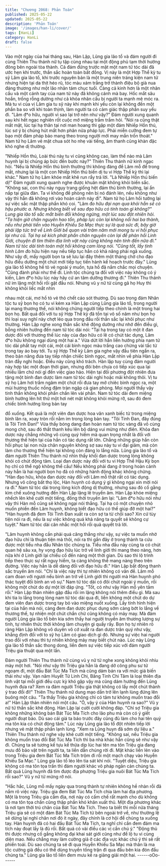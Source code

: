 ```yaml
---
title: "Chương 2068: Phản Toán"
published: 2025-05-22
updated: 2025-05-22
description: 'Phản Toán'
image: '/images/han-li/cover/'
tags: [HanLi]
category: HanLi
draft: false
---
```


Vào một ngày của hai tháng sau, Hàn Lập, Lũng gia lão tổ và đám
người đi cùng Thiên Thu thánh nữ tụ tập cùng nhau tại một động
phủ tạm thời hướng đông bên ngoài tòa thành.
Cả đám đứng trước mặt một nam tử tóc dài đã ước hẹn khi trước,
thần sắc hoàn toàn bất đồng.
Vị này là một Hợp Thể kỳ tu sỹ Lâm gia lão tổ, khi trước nguyên
bản là một trung niên tráng kiện nam tử nhưng hiện tại da thịt héo
rũ, tóc màu xám trắng trở thành điệu bộ già nua đáng thương như
một lão nhân tám chục tuổi.
Càng cả kinh hơn là một nhãn cầu và một cánh tay của nam tử
này đã không cánh mà bay.
Hốc mắt sâu hoắn, trống rỗng dường như cả khỏa nhãn cầu bị
người ta mạnh mẽ móc ra.
Mà tu vi của vị Lâm gia tu sỹ này khi mạnh khi yếu còn lại không
đến một phần ba so với khi toàn thịnh, làm người ta có cảm giác
thập phần suy yếu đi.
"Lâm đ*o hữu, người vì sao lại trở nên như vậy?" Đám người
xung quanh sau khi hết ngạc nghiên rốt cuộc mở miệng trầm trầm
hỏi.
"Nói ra cũng thật mất mặt, lúc tại hạ thân tại nơi man hoang thì
gặp một đám Nhiếp Hồn thú, lúc sơ ý bị chúng hút mất hơn phân
nửa pháp lực. Phải miễn cưỡng đem tự bạo một đám pháp bảo
mang theo trong người mới may mắn trốn thoát." Nam tử họ Lâm
vẻ mặt chua sót ho nhẹ vài tiếng, âm thanh cũng khàn đặc khó
nghe dị thường.

"Nhiếp Hồn thú, Loài thú này tu vi cũng không cao, làm thế nào
mà Lâm huynh lại bị chúng áp bức đến bước này?" Thiên Thu
thánh nữ kinh ngạc hỏi.
"Nếu là Nhiếp Hồn thú bình thường thì không đáng để Lâm mỗ để
trong mắt, nhưng lại là một con Nhiếp Hồn thú biến dị tu vi Hợp
Thể kỳ thì lại khác." Nam tử họ Lâm khóe mắt khẽ run rẩy trả lời.
"Là Nhiếp Hồn thú biến dị!" Đám người xung quanh nghe được
khuân mặt không khỏi biến sắc.
"Không sai, con thú này ngụy trang giống hệt đám thú bình
thường, lại ẩn nấp tại giữa đàn. Ta vì không đề phòng nên bị nó
đánh lén, nếu không như vậy thì hẳn đã không rơi vào hoàn cảnh
này đi". Nam tử họ Lâm hồi tưởng lại sự việc sắc mặt thập phần
khó coi.
"Lâm đ*o hữu đại nạn qua khỏi hẳn sẽ có hậu phước a. Nhưng
không biết về sau đạo hữu có tính toán gì không?" Lung gia lão tổ
sắc mắt biến đổi không ngừng, một lúc sau đột nhiên hỏi.
"Ta hiện giờ chân nguyên hao tổn, pháp lực còn lại không nổi hai
ba thành, nếu như phải tiến vào Huyễn Khiếu Sa Mạc thực sự là
quá sức đi, bây giờ phải lập tức trở về Linh Giới bế quan vài trăm
năm mới mong tu vi hồi phục lại như cũ. Tại hạ sẽ kích phát phần
chân nguyên còn lại để phản hồi Linh Giới, chuyện đi tìm thiên địa
linh vật này cũng không nên tính đến nữa đi." Nam tử tóc dài tính
toán một hồi không cam lòng nói.
"Cũng tốt, lấy tình hình Lâm đ*o hữu hiện nay nếu tiếp tục hẳn có
khả năng phải ngã xuống. Như vậy đi, mấy người bọn ta sẽ lưu lại
đây thêm một tháng chờ cho đạo hữu điều dưỡng một chút mới
tiếp tục tiến hành kế hoạch trước đây." Lũng gia lão tổ không hề tỏ
vẻ ngoài ý muốn, tựa hồ đã nắm chắc mọi chuyện.
"Cũng đành phải như thế đi. Linh tộc chúng ta đối với việc này
không có ý kiến, Lâm đ*o hữu lúc này hãy cứ an tâm dưỡng
thương đi." Thiên Thu thánh nữ im lặng một hồi rồi gật đầu nói.
Nhưng vũ y nữ tử cùng gã họ Huy thì không khỏi liếc mắt nhìn

nhau một cái, mơ hồ tỏ vẻ thỏ chết cáo sót thương.
Dù sao trong đám Nhân tộc tu sỹ bọn họ có tu vi kém xa Hàn Lập
cùng Lũng gia lão tổ, trong người lại mang thương thế, nói không
chừng người tiếp theo chính là một trong hai bọn họ.
Bất quá đối với tu sỹ Hợp Thể kỳ đã tồn tại vô số năm như bọn họ
thì loại suy nghĩ này chợt léo qua trong đầu rồi thần sắc lại khôi
phục như thường.
Hàn Lập nghe xong thần sắc khẽ động dường như nhớ đến điều
gì, bỗng nhiên hướng đến nam tử tóc dài nói:
"Tại hạ trong tay có một ít đan dược đôi với thương thế lúc này
của đạo hữu có lẽ có chút tác dụng, Lâm đ*o hữu không ngại
dùng một hai a."
Vừa dứt lời hắn liền hướng phía nam tử tóc dài phất tay một cái,
một cái bình ngọc màu trắng cao chừng vài tấc từ trong tay áo
bay tới.
Tu sỹ Hợp Thể kỳ Lâm gia nghe vậy đầu tiên ngẩn ra, theo bản
năng đưa tay tiếp nhận chiếc bình ngọc, mắt nhìn về phía Hàn
Lập tràn đầy nghi hoặc.
Điều này cũng khó trách.
Hàn lập tuy cùng đám người này hợp tác một đoạn thời gian,
nhưng đôi bên chưa có tiếp xúc qua lại nhiều lắm chứ nói gì đến
việc giao hảo. Hiện tại đối phương đột nhiên đưa tặng một bình
đan dược làm nam tử tóc dài nghi hoặc mãi không thôi.
Vị tu sỹ họ Lâm hơi trầm ngâm một chút rồi đưa tay mở chiêc
bình ngọc ra, một mùi hương thuốc nồng đậm tràn ngập cả gian
phòng.
Mọi người thấy vậy tinh thần không khỏi phấn chấn lên vài phần.
Nam tử tóc dài đem miệng bình hướng lên hít thử một hơi nét mặt
không khỏi mừng rỡ, sau đó đem chiếc bình hướng lòng bàn tay

đổ xuống.
Kết quả là một viên đan dược hoa văn xanh biếc từ trong miệng
bình lăn ra, xoay tròn rồi nằm im trong lòng bàn tay.
"Tôi Tinh Đan, đây đúng là Tôi Tinh Đan!" Vừa thấy bóng dang
đan hoàn nam tử tóc vàng đã vô cùng mong chờ, sau đó thất
thanh kêu lên bộ dáng vui mừng như điên.
Khỏa đan dược này chẳng những vô cùng quý hiếm mà quan
trọng nhất là đối với thương thế hiện tại của hắn có tác dụng rất
lớn. Chẳng những giúp hắn còn hồi phục lại non nửa chân
nguyên không sợ sau này tu vi đại giảm, mà còn làm cho thương
thế hiện tại không còn đáng lo lắng nữa.
Lũng gia lão tổ và đám người Thiên Thu thánh nữ nhìn thấy khối
đan dược trong lòng không khỏi có chút động tâm.
Loại đan dược này đối với tu vi Hợp Thể Hậu Kỳ bọn họ chỉ có
thể ngộ không thể cầu! Nếu không phải đang ở trong hoàn cảnh
này hẳn là hai người bọn họ đã có những hành động khác không
chừng.
"Hàn đạo hữu, khỏa đan dược này đối với Lâm mỗ thật rất có tác
dụng. Nhưng vô công bất thọ lộc, Hàn huynh có dụng ý gì không
ngại xin mời nói ra đi." Nam tử tóc dài trong lòng kích động dị
thường, nhưng sau đó cố gằng kìm chế xuông hướng đến Hàn
Lập lặng lẽ truyền âm.
Hàn Lập khóe miệng nhếch lên khẽ cười một tiếng, đồng thời
truyền âm lại:
"Lâm đ*o hữu nói như vậy thì Hàn mỗ cũng sẽ không ngại nói
thẳng. Tại hạ có một chuyện nhỏ muốn phiền đến Lâm huynh,
không biết đạo hữu có thể giúp đỡ một hai?"
"Hàn huynh đã đem Tôi Tinh Đan xuất ra còn sợ ta từ chối sao?
Xin cứ tùy tiện nói ra đi, nếu là sự việc không quá khả năng ta
quyết sẽ không cự tuyệt." Nam tử tóc dài cân nhắc một hồi rồi quả
quyết trả lời.

"Lâm huynh không cần phải quá căng thẳng như vậy, sự việc ta
muốn nhờ đạo hữu chỉ là thuận tiện mà thôi, nói ra thì gần đây ở
trong thành ta cứu được một tiểu nha đầu Nhân tộc chúng ta. Tiểu
nha đầu này cùng ta có chút quan hệ sâu xa, hy vọng đạo hữu lúc
trở về linh giới thì mang theo nàng, hơn nữa khi ở Linh giới lại
chiếu cố đến nàng một thời gian. Dù sao thì lộ trình tiếp theo thực
sự rất nguy hiểm, ta càng không thể mang nàng theo trên đường.
Việc này hẳn là dễ dàng đối với đạo hữu đi." Hàn Lập bất động
thanh sắc truyền âm nói.
"Chỉ là việc này thì tự nhiên không có vân đề. Lâm mỗ cam đoan
với ngươi nếu bình an trở về Linh giới thì người mà Hàn huynh
phó thác tuyệt đối bình an vô sự." Nam tử tóc dài có đôi chút
ngoài ý muốn, rồi không một chút do dự một lời đáp ứng.
"Tốt, có như vậy Hàn mỗ yên tâm rồi." Hàn Lập thản nhiên gập
đầu rồi im lặng không nói thêm điều gì.
Mà sau khi tia lo lắng trong lòng nam tử tóc dài qua đi, liền không
một chút do dự đem viên đan dược trong tay bỏ vào miệng nuốt
xuống.
Lấy tính hình hiện tại của hắn mà nói, càng đem đan dược phục
dụng sớm càng bớt lo lắng về thương thế, tự nhiện một chút chần
chừ cũng không có mảy may.
Mà đám người Lũng gia lão tổ bên kia sớm thấy hai người truyền
âm thương lượng sự tình, tự nhiên thức thời không làm chuyện gì
quấy rầy.
Bọn họ tự nhiên rõ ràng Hàn Lập không vô duyên vô cớ xuất ra
đan dược trân quý như vậy, khẳng định đối với to sỹ họ Lâm có
giao dịch gì đó.
Nhưng sự việc hai người trao đổi với nhau thì tự nhiên không
mảy may biết chút nào.
Lúc này Lũng gia lão tổ thần sắc thong dong, liền đem sự việc
tiếp xúc với đám người Triệu gia thuật qua một lần.

Đám người Thiên Thu thánh nữ cùng vũ y nữ tử nghe xong không
khỏi nhíu mày một hơi.
"Nói như vậy thì Triệu gia hẳn là đang dở công phu sư tử ngoạm
đi, một đầu Bát Túc Ma Tích mà cũng dám bán ra với mức giá
biến thái như vậy. Vạn năm Huyết Tử Linh Chi, Băng Tinh Chi
Tâm là loại thiên địa linh vật tại mỗi giới đều cực kỳ khó gặp vậy
mà cũng dám hướng đến Lũng huynh đưa ra? Xem ra đám người
Triệu gia thật không có lấy một chút thành ý trao đổi đi!" Thiên
Thu thánh nữ dung mạo dần trở lên lạnh lùng đứng lên buông
một câu.
"Ta thấy Triệu gia không chỉ có tâm tư không muốn trao đổi a!"
Hàn Lập thản nhiên nói một câu.
"Ô, vậy ý của Hàn huynh ra sao?" Vũ y nữ tử thần sắc khẽ động.
Hàn Lập lại cười cười không đáp.
"Chỉ sợ Triệu gia không những không bán Bát Túc Ma Tích cho
lão phu mà còn có ý giết người đoạt bảo. Dù sao cái giá ta báo
trước đây cũng đủ làm cho hai tên quỷ ma tôn kia có chút động
tâm." Lúc này Lũng gia lão tổ đột nhiên tiếp lời nhưng vẻ mặt thập
phần lạnh lùng.
"Xem ra Lũng huyn đã sớm dự liệu a." Thiên Thu thánh nữ nghe
vậy khẽ cười một tiếng.
"Không sai, nếu Triệu gia không muốn trao đổi Bát Túc Ma Tích
thì ba nhà khác hẳn cũng sẽ như vậy đi. Chúng ta sẽ tương kế
tựu kế thừa dịp lúc hai tên ma tôn Triệu gia đang mưu đồ bảo vật
trên người ta, ta liền dẫn chúng rời đi. Mặt khác liền lẻn vào trong
Triệu gia đem Bát Túc Ma Tích trộm đi rồi một mạch chạy vào
Huyễn Khiếu Sa Mạc." Lũng gia lão tổ léo lên tia sát khí nói.
"Tuyệt diệu, Triệu gia không có ma tôn tọa trấn thì đám người
khác vô pháp ngăn cản chúng ta. Bất quá Lũng huynh đã tìm
được địa phượng Triệu gia nuôi Bát Túc Ma Tích rồi sao?" Vũ y
nữ tử mừng rỡ nói.

"Hắc hắc, Lũng mỗ mấy ngày qua trong thành tự nhiên không hề
nhàn rỗi đã nắm rõ việc này. Triệu gia đem Bát Túc Ma Tích chia
làm hai địa phương. Một là trong Triêu gia cấm địa, nơi này có
cấm chế rất mạnh cho dù không có ma tôn tọa chấn cũng thập
phần khó khăn xuất thủ. Một địa phương khác là nơi tạm thời trú
chân của Bát Túc Ma Tích. Theo ta biết thì mỗi nửa tháng Triệu
gia sẽ có một đám Bát Túc Ma Tích từ bên ngoài trở về, như
thường lệ sẽ dừng lại nghỉ chân nơi đó ít ngày, đây chính là cơ hội
để chúng ta xuống tay. Hàn huynh đã có hai đầu Bát Túc Ma Tích,
ta nghĩ chỉ cần đem đám ma tích này đoạt lấy là đủ rồi. Bất quá có
vài điều các vị cần chú ý."
"Động thủ thì được nhưng cố gắng không đại khai sát giới cũng
như để lộ tu vi cùng diện mao. Nếu chẳng may làm cường giả ở
các địa vực khác chú ý thì sẽ rất phiền toái. Dù sao chúng ta sẽ đi
qua Huyễn Khiếu Sa Mạc mà thân là ma tộc cường giả đều có thể
dùng truyền tống trận đi qua đầu bên kia đón đầu chúng ta." Lũng
gia lão tổ liền đem mưu kế ra giảng giải một hai.
------oOo------
